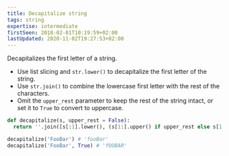 ```yaml
---
title: Decapitalize string
tags: string
expertise: intermediate
firstSeen: 2018-02-01T10:19:59+02:00
lastUpdated: 2020-11-02T19:27:53+02:00
---
```


Decapitalizes the first letter of a string.

- Use list slicing and `str.lower()` to decapitalize the first letter of the string.
- Use `str.join()` to combine the lowercase first letter with the rest of the characters.
- Omit the `upper_rest` parameter to keep the rest of the string intact, or set it to `True` to convert to uppercase.

```py
def decapitalize(s, upper_rest = False):
  return ''.join([s[:1].lower(), (s[1:].upper() if upper_rest else s[1:])])
```

```py
decapitalize('FooBar') # 'fooBar'
decapitalize('FooBar', True) # 'fOOBAR'
```
